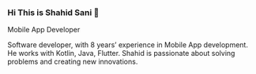 ### Hi This is Shahid Sani 👋

Mobile App Developer

Software developer, with 8 years’ experience in Mobile App development. He works with Kotlin, Java, Flutter. Shahid is passionate about solving problems and creating new innovations.
